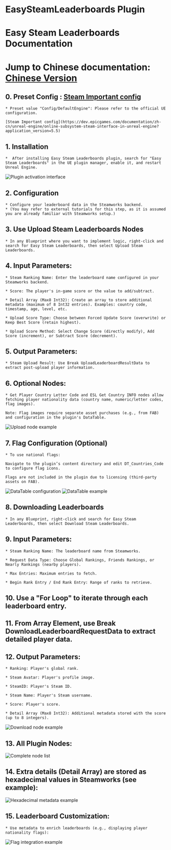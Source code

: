 # EasySteamLeaderboards Plugin
# Easy Steam Leaderboards Documentation
# Jump to Chinese documentation: <a href="./README_cn.md">Chinese Version</a>

## 0. Preset Config : <a href="https://dev.epicgames.com/documentation/zh-cn/unreal-engine/online-subsystem-steam-interface-in-unreal-engine?application_version=5.5">Steam Important config</a>
    * Preset value "Config/DefaultEngine": Please refer to the official UE configuration.

    [Steam Important config](https://dev.epicgames.com/documentation/zh-cn/unreal-engine/online-subsystem-steam-interface-in-unreal-engine?application_version=5.5)

## 1. Installation
    *  After installing Easy Steam Leaderboards plugin, search for "Easy Steam Leaderboards" in the UE plugin manager, enable it, and restart Unreal Engine.
<img src="./img/1.jpg" alt="Plugin activation interface"/>

## 2. Configuration
    * Configure your leaderboard data in the Steamworks backend.
    * (You may refer to external tutorials for this step, as it is assumed you are already familiar with Steamworks setup.)

## 3. Use Upload Steam Leaderboards Nodes
    * In any Blueprint where you want to implement logic, right-click and search for Easy Steam Leaderboards, then select Upload Steam Leaderboards.

## 4. Input Parameters:

    * Steam Ranking Name: Enter the leaderboard name configured in your Steamworks backend.

    * Score: The player's in-game score or the value to add/subtract.

    * Detail Array (Max8 Int32): Create an array to store additional metadata (maximum of 8 Int32 entries). Examples: country code, timestamp, age, level, etc.

    * Upload Score Type: Choose between Forced Update Score (overwrite) or Keep Best Score (retain highest).

    * Upload Score Method: Select Change Score (directly modify), Add Score (increment), or Subtract Score (decrement).

## 5. Output Parameters:

    * Steam Upload Result: Use Break UploadLeaderboardResultData to extract post-upload player information.

## 6. Optional Nodes:

    * Get Player Country Letter Code and ESL Get Country INFO nodes allow fetching player nationality data (country name, numeric/letter codes, flag images).

    Note: Flag images require separate asset purchases (e.g., from FAB) and configuration in the plugin's DataTable.

<img src="./img/Upload.jpg" alt="Upload node example"/>

## 7. Flag Configuration (Optional)
    * To use national flags:

    Navigate to the plugin’s content directory and edit DT_Countries_Code to configure flag icons.

    Flags are not included in the plugin due to licensing (third-party assets on FAB).

<img src="./img/2.jpg" alt="DataTable configuration"/>
<img src="./img/DT.jpg" alt="DataTable example"/>

## 8. Downloading Leaderboards
    * In any Blueprint, right-click and search for Easy Steam Leaderboards, then select Download Steam Leaderboards.

## 9. Input Parameters:

    * Steam Ranking Name: The leaderboard name from Steamworks.

    * Request Data Type: Choose Global Rankings, Friends Rankings, or Nearly Rankings (nearby players).

    * Max Entries: Maximum entries to fetch.

    * Begin Rank Entry / End Rank Entry: Range of ranks to retrieve.

## 10. Use a "For Loop" to iterate through each leaderboard entry.

## 11. From Array Element, use Break DownloadLeaderboardRequestData to extract detailed player data.

## 12. Output Parameters:

    * Ranking: Player's global rank.

    * Steam Avatar: Player's profile image.

    * SteamID: Player's Steam ID.

    * Steam Name: Player's Steam username.

    * Score: Player's score.

    * Detail Array (Max8 Int32): Additional metadata stored with the score (up to 8 integers).

<img src="./img/Download.jpg" alt="Download node example"/>

## 13. All Plugin Nodes:

<img src="./img/AllNodes.jpg" alt="Complete node list"/>

## 14. Extra details (Detail Array) are stored as hexadecimal values in Steamworks (see example):

<img src="./img/Details.jpg" alt="Hexadecimal metadata example"/>

## 15. Leaderboard Customization:

    * Use metadata to enrich leaderboards (e.g., displaying player nationality flags):

<img src="./img/Flags.jpg" alt="Flag integration example"/>
